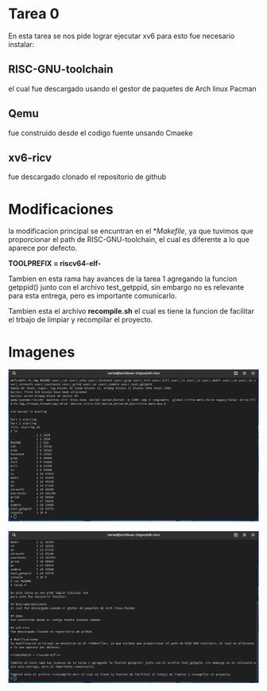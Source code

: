 # Tarea 0

En esta tarea se nos pide lograr ejecutar xv6
para esto fue necesario instalar:

## RISC-GNU-toolchain
el cual fue descargado usando el gestor de paquetes de Arch linux Pacman

## Qemu
fue construido desde el codigo fuente unsando Cmaeke

## xv6-ricv
fue descargado clonado el repositorio de github

# Modificaciones
la modificacion principal se encuntran en el **Makefile*, ya que tuvimos que proporcionar el path de RISC-GNU-toolchain, el cual es diferente a lo que aparece por defecto.

**TOOLPREFIX = riscv64-elf-**

Tambien en esta rama hay avances de la tarea 1 agregando la funcion getppid() junto con el archivo test_getppid, sin embargo no es relevante para esta entrega, pero es importante comunicarlo.

Tambien esta el archivo **recompile.sh** el cual es tiene la funcion de facilitar el trbajo de limpiar y recompilar el proyecto.

# Imagenes

![](./imagenes/ls_foto.png)<br><br>
![](./imagenes/cat_foto.png)
